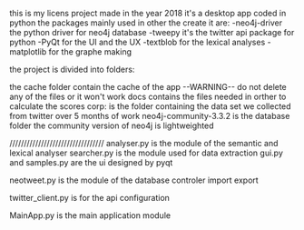 this is my licens project made in the year 2018 
it's a desktop app coded in python 
the packages mainly used in other the create it are:
	-neo4j-driver the python driver for neo4j database
	-tweepy  it's the twitter api package for python 
	-PyQt  for the UI and the UX 
	-textblob  for the lexical analyses
	-matplotlib for the graphe making

the project is divided into folders:

the cache folder contain the cache of the app 
--WARNING-- do not delete any of the files or it won't work
docs contains the files needed in orther to calculate the scores
corp: is the folder containing the data set we collected from twitter over 5 months  of work
neo4j-community-3.3.2 is the database folder the community version of neo4j is lightweighted



/////////////////////////////////
analyser.py is the module of the semantic and lexical analyser
searcher.py is the module used for data extraction
gui.py and samples.py are the ui designed by pyqt

neotweet.py is the module of the database controler import export

twitter_client.py is for the api configuration

MainApp.py is the main application module
